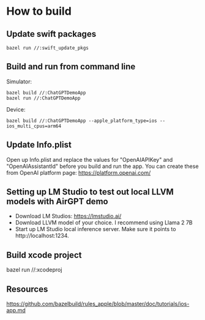 # How to build

## Update swift packages

```
bazel run //:swift_update_pkgs
```
## Build and run from command line

Simulator:

```
bazel build //:ChatGPTDemoApp
bazel run //:ChatGPTDemoApp
```

Device:

```
bazel build //:ChatGPTDemoApp --apple_platform_type=ios --ios_multi_cpus=arm64
```

## Update Info.plist

Open up Info.plist and replace the values for "OpenAIAPIKey" and "OpenAIAssistantId" before you build and run the app.  You can create these from OpenAI platform page:  https://platform.openai.com/

## Setting up LM Studio to test out local LLVM models with AirGPT demo

- Download LM Studios:  https://lmstudio.ai/
- Download LLVM model of your choice.  I recommend using Llama 2 7B
- Start up LM Studio local inference server.  Make sure it points to http://localhost:1234.

## Build xcode project

bazel run //:xcodeproj

## Resources

https://github.com/bazelbuild/rules_apple/blob/master/doc/tutorials/ios-app.md